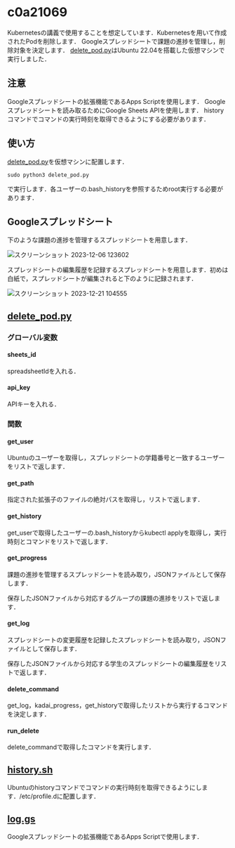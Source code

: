 # c0a21069
Kubernetesの講義で使用することを想定しています．Kubernetesを用いて作成されたPodを削除します．
Googleスプレッドシートで課題の進捗を管理し，削除対象を決定します．
[delete_pod.py](https://github.com/cdsl-research/c0a21069/blob/f31273585a660dac255fac8f062734cdbce5884c/delete_pod.py)はUbuntu 22.04を搭載した仮想マシンで実行しました．

## 注意
Googleスプレッドシートの拡張機能であるApps Scriptを使用します．
Googleスプレッドシートを読み取るためにGoogle Sheets APIを使用します．
historyコマンドでコマンドの実行時刻を取得できるようにする必要があります．

## 使い方
[delete_pod.py](https://github.com/cdsl-research/c0a21069/blob/f31273585a660dac255fac8f062734cdbce5884c/delete_pod.py)を仮想マシンに配置します．
```
sudo python3 delete_pod.py
```
で実行します．各ユーザーの.bash_historyを参照するためroot実行する必要があります．

## Googleスプレッドシート
下のような課題の進捗を管理するスプレッドシートを用意します．

![スクリーンショット 2023-12-06 123602](https://github.com/cdsl-research/c0a21069/assets/85731531/d9388837-f74f-406d-9993-9767e58636ce)

スプレッドシートの編集履歴を記録するスプレッドシートを用意します．初めは白紙で，スプレッドシートが編集されると下のように記録されます．

![スクリーンショット 2023-12-21 104555](https://github.com/cdsl-research/c0a21069/assets/85731531/7c4d28c4-baa2-4484-9709-7a1b75062a1d)


## [delete_pod.py](https://github.com/cdsl-research/c0a21069/blob/f31273585a660dac255fac8f062734cdbce5884c/delete_pod.py)
### グローバル変数
#### sheets_id
spreadsheetIdを入れる．
#### api_key
APIキーを入れる．
### 関数
#### get_user
Ubuntuのユーザーを取得し，スプレッドシートの学籍番号と一致するユーザーをリストで返します．
#### get_path
指定された拡張子のファイルの絶対パスを取得し，リストで返します．
#### get_history
get_userで取得したユーザーの.bash_historyからkubectl applyを取得し，実行時刻とコマンドをリストで返します．
#### get_progress
課題の進捗を管理するスプレッドシートを読み取り，JSONファイルとして保存します．

保存したJSONファイルから対応するグループの課題の進捗をリストで返します．
#### get_log
スプレッドシートの変更履歴を記録したスプレッドシートを読み取り，JSONファイルとして保存します．

保存したJSONファイルから対応する学生のスプレッドシートの編集履歴をリストで返します．
#### delete_command
get_log，kadai_progress，get_historyで取得したリストから実行するコマンドを決定します．
#### run_delete
delete_commandで取得したコマンドを実行します．

## [history.sh](https://github.com/cdsl-research/c0a21069/blob/705a5733536832b2f47a49f6ec212f473a4517e8/history.sh)
Ubuntuのhistoryコマンドでコマンドの実行時刻を取得できるようにします．/etc/profile.dに配置します．

## [log.gs](https://github.com/cdsl-research/c0a21069/blob/950cd285916e0302e25744507ccd0a9065f3b6e1/log.gs)
Googleスプレッドシートの拡張機能であるApps Scriptで使用します．

